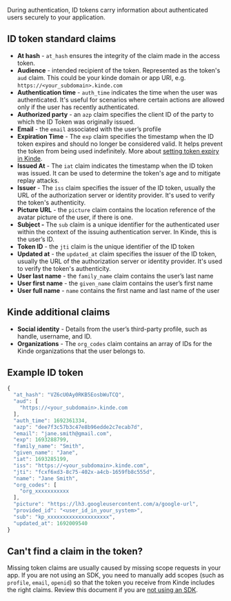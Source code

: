 
During authentication, ID tokens carry information about authenticated users securely to your application.

## ID token standard claims

- **At hash** - `at_hash` ensures the integrity of the claim made in the access token.
- **Audience** - intended recipient of the token. Represented as the token's `aud` claim. This could be your kinde domain or app URI, e.g. `https://<your_subdomain>.kinde.com`
- **Authentication time** - `auth_time` indicates the time when the user was authenticated. It's useful for scenarios where certain actions are allowed only if the user has recently authenticated.
- **Authorized party** - an `azp` claim specifies the client ID of the party to which the ID Token was originally issued.
- **Email** - the `email` associated with the user’s profile
- **Expiration Time** - The `exp` claim specifies the timestamp when the ID token expires and should no longer be considered valid. It helps prevent the token from being used indefinitely. More about [setting token expiry in Kinde](/build/tokens/configure-tokens/).
- **Issued At** - The `iat` claim indicates the timestamp when the ID token was issued. It can be used to determine the token's age and to mitigate replay attacks.
- **Issuer** - The `iss` claim specifies the issuer of the ID token, usually the URL of the authorization server or identity provider. It's used to verify the token's authenticity.
- **Picture URL** - the `picture` claim contains the location reference of the avatar picture of the user, if there is one.
- **Subject -** The `sub` claim is a unique identifier for the authenticated user within the context of the issuing authentication server. In Kinde, this is the user’s ID.
- **Token ID** - the `jti` claim is the unique identifier of the ID token
- **Updated at** - the `updated_at` claim specifies the issuer of the ID token, usually the URL of the authorization server or identity provider. It's used to verify the token's authenticity.
- **User last name** - the `family_name` claim contains the user’s last name
- **User first name** - the `given_name` claim contains the user’s first name
- **User full name** - `name` contains the first name and last name of the user

## Kinde additional claims

- **Social identity** - Details from the user’s third-party profile, such as handle, username, and ID.
- **Organizations** - The `org_codes` claim contains an array of IDs for the Kinde organizations that the user belongs to.

## Example ID token

```jsx
{
  "at_hash": "VZ6cU0Ay0RKB5EosbWuTCQ",
  "aud": [
    "https://<your_subdomain>.kinde.com
  ],
  "auth_time": 1692361334,
  "azp": "dee7f3c57b3c47e8b96edde2c7ecab7d",
  "email": "jane.smith@gmail.com",
  "exp": 1693288799,
  "family_name": "Smith",
  "given_name": "Jane",
  "iat": 1693285199,
  "iss": "https://<your_subdomain>.kinde.com",
  "jti": "fcxf6xd3-8c75-402x-a4cb-1659fb8c555d",
  "name": "Jane Smith",
  "org_codes": [
    "org_xxxxxxxxxxx
  ],
  "picture": "https://lh3.googleusercontent.com/a/google-url",
  "provided_id": "<user_id_in_your_system>",
  "sub": "kp_xxxxxxxxxxxxxxxxxxxx",
  "updated_at": 1692009540
}
```

## Can't find a claim in the token?

Missing token claims are usually caused by missing scope requests in your app. If you are not using an SDK, you need to manually add scopes (such as `profile`, `email`, `openid`) so that the token you receive from Kinde includes the right claims. Review this document if you are [not using an SDK](/developer-tools/about/using-kinde-without-an-sdk/).
